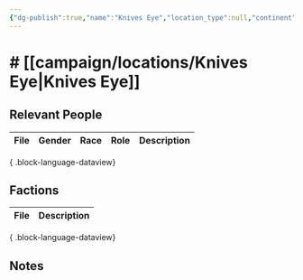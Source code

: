 ```yaml
---
{"dg-publish":true,"name":"Knives Eye","location_type":null,"continent":"[[campaign/locations/Faerun]]","region":null,"city":"[[Baldur's Gate]]","description":null,"tags":null,"permalink":"/campaign/locations/knives-eye/","dgPassFrontmatter":true,"noteIcon":"","created":"2025-10-26T12:58:40.278-07:00","updated":"2025-10-27T13:26:35.971-07:00"}
---
```


# # [[campaign/locations/Knives Eye\|Knives Eye]]


## Relevant People
| File | Gender | Race | Role | Description |
| ---- | ------ | ---- | ---- | ----------- |

{ .block-language-dataview}

## Factions
| File | Description |
| ---- | ----------- |

{ .block-language-dataview}

## Notes
